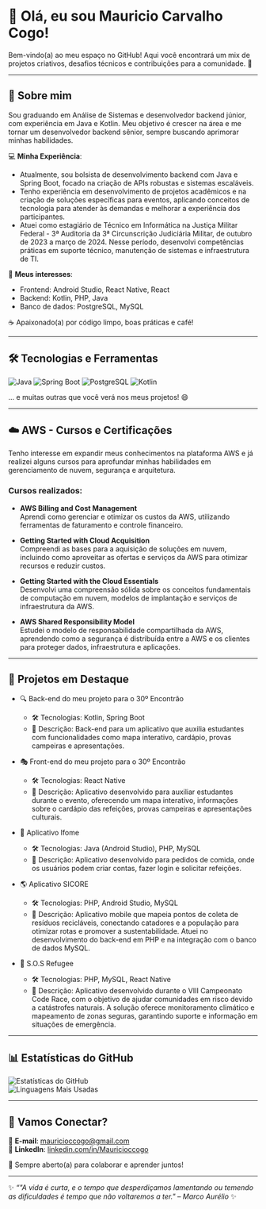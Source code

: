 # 👋 Olá, eu sou Mauricio Carvalho Cogo!

Bem-vindo(a) ao meu espaço no GitHub! Aqui você encontrará um mix de projetos criativos, desafios técnicos e contribuições para a comunidade. 🚀

---

## 🚀 Sobre mim
Sou graduando em Análise de Sistemas e desenvolvedor backend júnior, com experiência em Java e Kotlin. Meu objetivo é crescer na área e me tornar um desenvolvedor backend sênior, sempre buscando aprimorar minhas habilidades.

💻 **Minha Experiência**:
- Atualmente, sou bolsista de desenvolvimento backend com Java e Spring Boot, focado na criação de APIs robustas e sistemas escaláveis.
- Tenho experiência em desenvolvimento de projetos acadêmicos e na criação de soluções específicas para eventos, aplicando conceitos de tecnologia para atender às demandas e melhorar a experiência dos participantes.
- Atuei como estagiário de Técnico em Informática na Justiça Militar Federal - 3ª Auditoria da 3ª Circunscrição Judiciária Militar, de outubro de 2023 a março de 2024. Nesse período, desenvolvi competências práticas em suporte técnico, manutenção de sistemas e infraestrutura de TI.

🎨 **Meus interesses**: 
- Frontend: Android Studio, React Native, React  
- Backend: Kotlin, PHP, Java  
- Banco de dados: PostgreSQL, MySQL  

☕ Apaixonado(a) por código limpo, boas práticas e café!

---

## 🛠️ Tecnologias e Ferramentas

![Java](https://img.shields.io/badge/Java-F7DF1E?style=for-the-badge&logo=java&logoColor=white)
![Spring Boot](https://img.shields.io/badge/Spring_Boot-6DB33F?style=for-the-badge&logo=spring-boot&logoColor=white)
![PostgreSQL](https://img.shields.io/badge/PostgreSQL-4169E1?style=for-the-badge&logo=postgresql&logoColor=white)
![Kotlin](https://img.shields.io/badge/Kotlin-0095D5?style=for-the-badge&logo=kotlin&logoColor=white)

... e muitas outras que você verá nos meus projetos! 😄

---

## ☁️ AWS - Cursos e Certificações

Tenho interesse em expandir meus conhecimentos na plataforma AWS e já realizei alguns cursos para aprofundar minhas habilidades em gerenciamento de nuvem, segurança e arquitetura.

### Cursos realizados:
- **AWS Billing and Cost Management**  
  Aprendi como gerenciar e otimizar os custos da AWS, utilizando ferramentas de faturamento e controle financeiro.

- **Getting Started with Cloud Acquisition**  
  Compreendi as bases para a aquisição de soluções em nuvem, incluindo como aproveitar as ofertas e serviços da AWS para otimizar recursos e reduzir custos.

- **Getting Started with the Cloud Essentials**  
  Desenvolvi uma compreensão sólida sobre os conceitos fundamentais de computação em nuvem, modelos de implantação e serviços de infraestrutura da AWS.

- **AWS Shared Responsibility Model**  
  Estudei o modelo de responsabilidade compartilhada da AWS, aprendendo como a segurança é distribuída entre a AWS e os clientes para proteger dados, infraestrutura e aplicações.

---

## 🌟 Projetos em Destaque

  - 🔍 Back-end do meu projeto para o 30º Encontrão
    - 🛠 Tecnologias: Kotlin, Spring Boot
    - 📌 Descrição: Back-end para um aplicativo que auxilia estudantes com funcionalidades como mapa interativo, cardápio, provas campeiras e apresentações.

  - 🎭 Front-end do meu projeto para o 30º Encontrão
    - 🛠 Tecnologias: React Native
    - 📌 Descrição: Aplicativo desenvolvido para auxiliar estudantes durante o evento, oferecendo um mapa interativo, informações sobre o cardápio das refeições, provas campeiras e apresentações culturais.

  - 🍴 Aplicativo Ifome
    - 🛠 Tecnologias: Java (Android Studio), PHP, MySQL
    - 📌 Descrição: Aplicativo desenvolvido para pedidos de comida, onde os usuários podem criar contas, fazer login e solicitar refeições.

  - 🌎 Aplicativo SICORE
    - 🛠 Tecnologias: PHP, Android Studio, MySQL
    - 📌 Descrição: Aplicativo mobile que mapeia pontos de coleta de resíduos recicláveis, conectando catadores e a população para otimizar rotas e promover a sustentabilidade. Atuei no desenvolvimento do back-end em PHP e na integração com o banco de dados MySQL.

  - 🚨 S.O.S Refugee
    - 🛠 Tecnologias: PHP, MySQL, React Native
    - 📌 Descrição: Aplicativo desenvolvido durante o VIII Campeonato Code Race, com o objetivo de ajudar comunidades em risco devido a catástrofes naturais. A solução oferece monitoramento climático e mapeamento de zonas seguras, garantindo suporte e informação em situações de emergência.

---

## 📊 Estatísticas do GitHub

![Estatísticas do GitHub](https://github-readme-stats.vercel.app/api?username=MauricioCogo&show_icons=true&theme=radical&count_private=true)  
![Linguagens Mais Usadas](https://github-readme-stats.vercel.app/api/top-langs/?username=MauricioCogo&layout=compact&theme=radical)

---

## 🤝 Vamos Conectar?

📧 **E-mail**: [mauricioccogo@gmail.com](mailto:mauricioccogo@gmail.com)  
🔗 **LinkedIn**: [linkedin.com/in/Mauricioccogo](https://www.linkedin.com/in/mauricioccogo/)  

💬 Sempre aberto(a) para colaborar e aprender juntos!

---

✨ _“"A vida é curta, e o tempo que desperdiçamos lamentando ou temendo as dificuldades é tempo que não voltaremos a ter." – Marco Aurélio_ ✨
